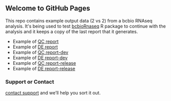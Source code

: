 ## Welcome to GitHub Pages

This repo contains example output data (2 vs 2) from a bcbio RNAseq analysis. It's being used to test [bcbioRnaseq](https://github.com/hbc/bcbioRnaseq) R package to continue with the analysis and it keeps a copy of the last report that it generates.

* Example of [QC report](http://bcb.io/bcbio_rnaseq_output_example/qc-master.html)
* Example of [DE report](http://bcb.io/bcbio_rnaseq_output_example/de-master.html)
* Example of [QC report-dev](http://bcb.io/bcbio_rnaseq_output_example/qc-develop.html)
* Example of [DE report-dev](http://bcb.io/bcbio_rnaseq_output_example/de-develop.html)
* Example of [QC report-release](http://bcb.io/bcbio_rnaseq_output_example/qc-release-0.0.24.html)
* Example of [DE report-release](http://bcb.io/bcbio_rnaseq_output_example/de-release-0.0.24.html)



### Support or Contact

[contact support](https://github.com/hbc/bcbioRnaseq) and we’ll help you sort it out.
